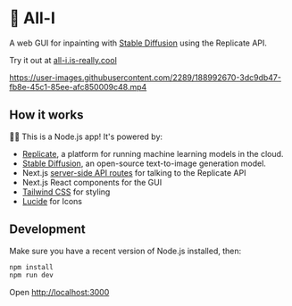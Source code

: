 # 🎨 All-I

A web GUI for inpainting with [Stable Diffusion](https://replicate.com/stability-ai/stable-diffusion) using the Replicate API.

Try it out at [all-i.is-really.cool](https://all-i.is-really.cool/)

https://user-images.githubusercontent.com/2289/188992670-3dc9db47-fb8e-45c1-85ee-afc850009c48.mp4

## How it works

🐢🚀 This is a Node.js app! It's powered by:

- [Replicate](https://replicate.com/), a platform for running machine learning models in the cloud.
- [Stable Diffusion](https://replicate.com/stability-ai/stable-diffusion), an open-source text-to-image generation model.
- Next.js [server-side API routes](pages/api) for talking to the Replicate API
- Next.js React components for the GUI
- [Tailwind CSS](https://tailwindcss.com/) for styling
- [Lucide](https://lucide.dev/) for Icons

## Development

Make sure you have a recent version of Node.js installed, then:

```sh
npm install
npm run dev
```

Open [http://localhost:3000](http://localhost:3000)
